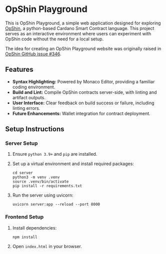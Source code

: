 # OpShin Playground

This is OpShin Playground, a simple web application designed for exploring [OpShin](https://github.com/OpShin), a python-based Cardano Smart Contract language. This project serves as an interactive environment where users can experiment with OpShin code without the need for a local setup.

The idea for creating an OpShin Playground website was originally raised in [OpShin GitHub issue #346](https://github.com/OpShin/opshin/issues/346).

## Features

- **Syntax Highlighting:** Powered by Monaco Editor, providing a familiar coding environment.
- **Build and Lint:** Compile OpShin contracts server-side, with linting and artifact outputs.
- **User Interface:** Clear feedback on build success or failure, including linting errors.
- **Future Enhancements:** Wallet integration for contract deployment.

## Setup Instructions

### Server Setup

1. Ensure `python 3.9+` and `pip` are installed.

2. Set up a virtual environment and install required packages:
   ```
   cd server
   python3 -m venv .venv
   source .venv/bin/activate
   pip install -r requirements.txt
   ```

3. Run the server using uvicorn:
   ```
   uvicorn server:app --reload --port 8000
   ```

### Frontend Setup

1. Install dependencies:
   ```
   npm install
   ```

2. Open `index.html` in your browser.
